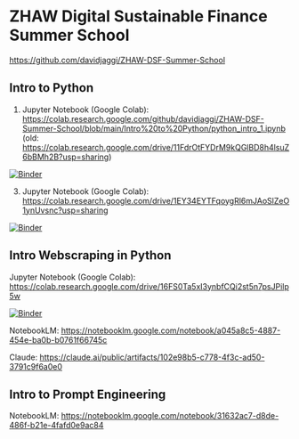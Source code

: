 # ZHAW Digital Sustainable Finance Summer School

https://github.com/davidjaggi/ZHAW-DSF-Summer-School

## Intro to Python

1. Jupyter Notebook (Google Colab):
https://colab.research.google.com/github/davidjaggi/ZHAW-DSF-Summer-School/blob/main/Intro%20to%20Python/python_intro_1.ipynb
(old: https://colab.research.google.com/drive/11FdrOtFYDrM9kQGlBD8h4lsuZ6bBMh2B?usp=sharing)

[![Binder](https://mybinder.org/badge_logo.svg)](https://mybinder.org/v2/gh/davidjaggi/ZHAW-DSF-Summer-School/HEAD?urlpath=%2Fdoc%2Ftree%2F%2FPython_Intro%2Fpython_intro_1.ipynb)

3. Jupyter Notebook (Google Colab):
https://colab.research.google.com/drive/1EY34EYTFqoygRl6mJAoSlZeO1ynUvsnc?usp=sharing

[![Binder](https://mybinder.org/badge_logo.svg)](https://mybinder.org/v2/gh/davidjaggi/ZHAW-DSF-Summer-School/HEAD?urlpath=%2Fdoc%2Ftree%2F%2FPython_Intro%2Fpython_intro_2.ipynb)

## Intro Webscraping in Python

Jupyter Notebook (Google Colab):
https://colab.research.google.com/drive/16FS0Ta5xI3ynbfCQi2st5n7psJPilp5w

[![Binder](https://mybinder.org/badge_logo.svg)](https://mybinder.org/v2/gh/davidjaggi/ZHAW-DSF-Summer-School/HEAD?urlpath=%2Fdoc%2Ftree%2F%2FIntro%2520to%2520Webscraping%2520in%2520Python%2FIntro_to_Webscraping.ipynb)

NotebookLM:
https://notebooklm.google.com/notebook/a045a8c5-4887-454e-ba0b-b0761f66745c

Claude:
https://claude.ai/public/artifacts/102e98b5-c778-4f3c-ad50-3791c9f6a0e0

## Intro to Prompt Engineering

NotebookLM:
https://notebooklm.google.com/notebook/31632ac7-d8de-486f-b21e-4fafd0e9ac84

